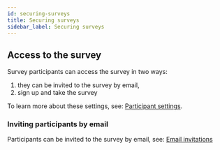 ```yaml
---
id: securing-surveys
title: Securing surveys
sidebar_label: Securing surveys
---
```


## Access to the survey

Survey participants can access the survey in two ways:

1. they can be invited to the survey by email,
2. sign up and take the survey

To learn more about these settings, see: [Participant settings](https://manual.limesurvey.org/Participant_settings).

### Inviting participants by email

Participants can be invited to the survey by email, see: [Email invitations](https://manual.limesurvey.org/Survey_participants#Invitations_.26_reminders)